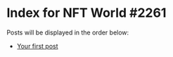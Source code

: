 # Index for NFT World #2261
Posts will be displayed in the order below:

- [Your first post](./001-first.md)

